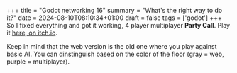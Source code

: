 +++
title = "Godot networking 16"
summary = "What's the right way to do it?"
date = 2024-08-10T08:10:34+01:00
draft = false
tags = ['godot']
+++
So I fixed everything and got it working, 4 player multiplayer **Party Call**. Play it [here, on itch.io](https://hyperagon.itch.io/party-call).

Keep in mind that the web version is the old one where you play against basic AI. You can dinstinguish based on the color of the floor (gray = web, purple = multiplayer).
